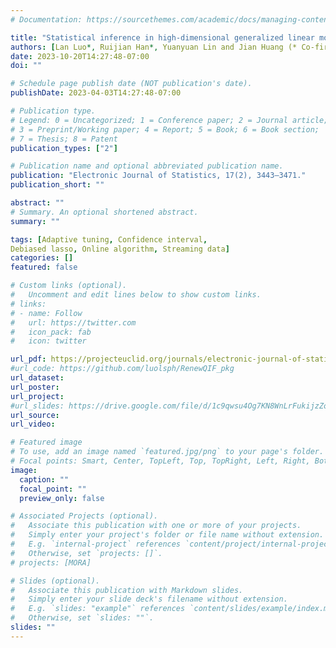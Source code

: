 ```yaml
---
# Documentation: https://sourcethemes.com/academic/docs/managing-content/

title: "Statistical inference in high-dimensional generalized linear models with streaming data"
authors: [Lan Luo*, Ruijian Han*, Yuanyuan Lin and Jian Huang (* Co-first author)]
date: 2023-10-20T14:27:48-07:00
doi: ""

# Schedule page publish date (NOT publication's date).
publishDate: 2023-04-03T14:27:48-07:00

# Publication type.
# Legend: 0 = Uncategorized; 1 = Conference paper; 2 = Journal article;
# 3 = Preprint/Working paper; 4 = Report; 5 = Book; 6 = Book section;
# 7 = Thesis; 8 = Patent
publication_types: ["2"]

# Publication name and optional abbreviated publication name.
publication: "Electronic Journal of Statistics, 17(2), 3443–3471."
publication_short: ""

abstract: ""
# Summary. An optional shortened abstract.
summary: ""

tags: [Adaptive tuning, Confidence interval, 
Debiased lasso, Online algorithm, Streaming data]
categories: []
featured: false

# Custom links (optional).
#   Uncomment and edit lines below to show custom links.
# links:
# - name: Follow
#   url: https://twitter.com
#   icon_pack: fab
#   icon: twitter

url_pdf: https://projecteuclid.org/journals/electronic-journal-of-statistics/volume-17/issue-2/Online-inference-in-high-dimensional-generalized-linear-models-with-streaming/10.1214/23-EJS2182.full
#url_code: https://github.com/luolsph/RenewQIF_pkg
url_dataset:
url_poster: 
url_project:
#url_slides: https://drive.google.com/file/d/1c9qwsu4Og7KN8WnLrFukijzZoh9Mbd6D/view?usp=sharing
url_source:
url_video:

# Featured image
# To use, add an image named `featured.jpg/png` to your page's folder. 
# Focal points: Smart, Center, TopLeft, Top, TopRight, Left, Right, BottomLeft, Bottom, BottomRight.
image:
  caption: ""
  focal_point: ""
  preview_only: false

# Associated Projects (optional).
#   Associate this publication with one or more of your projects.
#   Simply enter your project's folder or file name without extension.
#   E.g. `internal-project` references `content/project/internal-project/index.md`.
#   Otherwise, set `projects: []`.
# projects: [MORA]

# Slides (optional).
#   Associate this publication with Markdown slides.
#   Simply enter your slide deck's filename without extension.
#   E.g. `slides: "example"` references `content/slides/example/index.md`.
#   Otherwise, set `slides: ""`.
slides: ""
---
```


